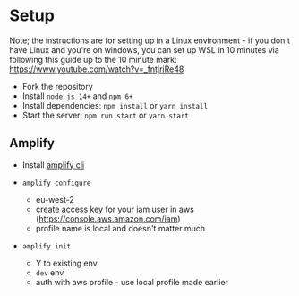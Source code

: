 # Setup

Note; the instructions are for setting up in a Linux environment - if you don't have Linux and you're on windows, you can set up WSL in 10 minutes via following this guide up to the 10 minute mark: https://www.youtube.com/watch?v=_fntjriRe48

- Fork the repository
- Install `node js 14+` and `npm 6+`
- Install dependencies: `npm install` or `yarn install`
- Start the server: `npm run start` or `yarn start`

## Amplify

- Install [amplify cli](https://docs.amplify.aws/cli/start/install/#install-the-amplify-cli)
- `amplify configure`

  - eu-west-2
  - create access key for your iam user in aws (https://console.aws.amazon.com/iam)
  - profile name is local and doesn't matter much

- `amplify init`
  - Y to existing env
  - `dev` env
  - auth with aws profile - use local profile made earlier
